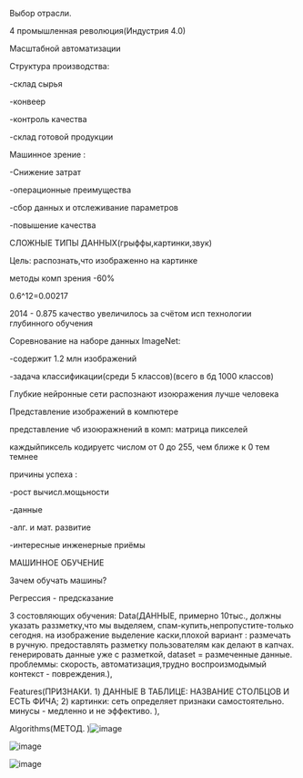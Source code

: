 Выбор отрасли. 

4 промышленная революция(Индустрия 4.0)

Масштабной автоматизации

Структура производства:

-склад сырья

-конвеер

-контроль качества

-склад готовой продукции

Машинное зрение :

-Снижение затрат

-операционные преимущества 

-сбор данных и отслеживание параметров

-повышение качества

СЛОЖНЫЕ ТИПЫ ДАННЫХ(грыффы,картинки,звук)

Цель: распознать,что изображенно на картинке

методы комп зрения -60%

0.6^12=0.00217

2014 - 0.875    качество увеличилось за счётом исп технологии глубинного обучения

Соревнование на наборе данных ImageNet:

-содержит 1.2 млн изображений

-задача классификации(среди 5 классов)(всего в бд 1000 классов)

Глубкие нейронные сети распознают изоюражения лучше человека

Представление изображений в компютере

представление чб изоюражнений в комп: матрица пикселей

каждыйпиксель кодируетс числом от 0 до 255, чем ближе к 0 тем темнее

причины успеха :

-рост вычисл.мощьности

-данные

-алг. и мат. развитие

-интересные инженерные приёмы

 
 
 
 МАШИННОЕ ОБУЧЕНИЕ
 
 Зачем обучать машины? 
 
 Регрессия - предсказание
 
 3 состовляющих обучения: Data(ДАННЫЕ, примерно 10тыс., должны указать раззметку,что мы выделяем, спам-купить,непропустите-только сегодня. на изображение выделение каски,плохой вариант : размечать в ручную. предоставлять разметку пользователям как делают в капчах. генерировать данные уже с разметкой, dataset = размеченные данные. проблеммы: скорость, автоматизация,трудно воспроизмодымый контекст - повреждения.),
 
 Features(ПРИЗНАКИ. 1) ДАННЫЕ В ТАБЛИЦЕ: НАЗВАНИЕ СТОЛБЦОВ И ЕСТЬ ФИЧА; 2) картинки: сеть определяет признаки самостоятельно.  минусы - медленно и не эффективо. ),
 
 Algorithms(МЕТОД. )![image](https://user-images.githubusercontent.com/97594244/197493195-60087f18-ee76-4b35-a1cc-171b05e7a535.png)

 
![image](https://user-images.githubusercontent.com/97594244/197489461-b93cf750-ac8c-4a99-878c-906eced0ce93.png)

![image](https://user-images.githubusercontent.com/97594244/197493370-3fe74554-fbbb-41d8-9d2d-79b29ef9d81b.png)
